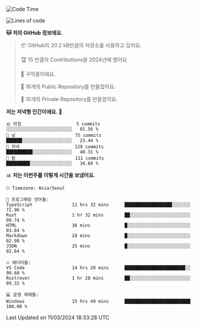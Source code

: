   <!--START_SECTION:waka-->
![Code Time](http://img.shields.io/badge/Code%20Time-439%20hrs%2039%20mins-blue)

![Lines of code](https://img.shields.io/badge/%EC%A0%80%EB%8A%94%20%EC%97%AC%ED%83%9C%EA%B9%8C%EC%A7%80%20-208.0%20thousand%20%EC%A4%84%EC%9D%98%20%EC%BD%94%EB%93%9C%EB%A5%BC%20%EC%9E%91%EC%84%B1%ED%96%88%EC%96%B4%EC%9A%94.-blue)

**🐱 저의 GitHub 정보에요.** 

> 📦 GitHub의 20.2 kB만큼의 저장소를 사용하고 있어요. 
 > 
> 🏆 15 만큼의 Contributions을 2024년에 했어요
 > 
> 💼 구직중이에요.
 > 
> 📜 16개의 Public Repository를 만들었어요. 
 > 
> 🔑 10개의 Private Repository를 만들었어요. 
 > 
**저는 저녁형 인간이에요. 🦉** 

```text
🌞 아침                     5 commits           ░░░░░░░░░░░░░░░░░░░░░░░░░   01.56 % 
🌆 낮　                     75 commits          ██████░░░░░░░░░░░░░░░░░░░   23.44 % 
🌃 저녁                     129 commits         ██████████░░░░░░░░░░░░░░░   40.31 % 
🌙 밤　                     111 commits         █████████░░░░░░░░░░░░░░░░   34.69 % 
```


📊 **저는 이번주를 이렇게 시간을 보냈어요.** 

```text
🕑︎ Timezone: Asia/Seoul

💬 프로그래밍 언어들: 
TypeScript               11 hrs 32 mins      ██████████████████░░░░░░░   72.96 % 
Rust                     1 hr 32 mins        ██░░░░░░░░░░░░░░░░░░░░░░░   09.74 % 
HTML                     36 mins             █░░░░░░░░░░░░░░░░░░░░░░░░   03.84 % 
Markdown                 28 mins             █░░░░░░░░░░░░░░░░░░░░░░░░   02.98 % 
JSON                     25 mins             █░░░░░░░░░░░░░░░░░░░░░░░░   02.64 % 

🔥 에디터들: 
VS Code                  14 hrs 20 mins      ███████████████████████░░   90.68 % 
Rustrover                1 hr 28 mins        ██░░░░░░░░░░░░░░░░░░░░░░░   09.32 % 

💻 운영 체제들: 
Windows                  15 hrs 49 mins      █████████████████████████   100.00 % 
```


 Last Updated on 11/03/2024 18:33:28 UTC
<!--END_SECTION:waka-->
